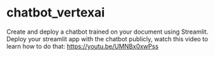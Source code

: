 # chatbot_vertexai
Create and deploy a chatbot trained on your document using Streamlit.
Deploy your streamlit app with the chatbot publicly, watch this video to learn how to do that:  https://youtu.be/UMNBx0xwPss
